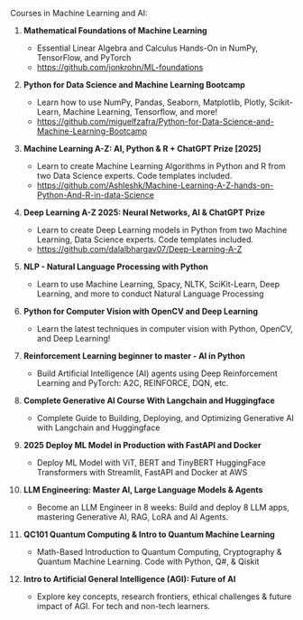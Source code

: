 Courses in Machine Learning and AI:

1. **Mathematical Foundations of Machine Learning**
   - Essential Linear Algebra and Calculus Hands-On in NumPy, TensorFlow, and PyTorch
   - https://github.com/jonkrohn/ML-foundations
   
2. **Python for Data Science and Machine Learning Bootcamp**
   - Learn how to use NumPy, Pandas, Seaborn, Matplotlib, Plotly, Scikit-Learn, Machine Learning, Tensorflow, and more!
   - https://github.com/miguelfzafra/Python-for-Data-Science-and-Machine-Learning-Bootcamp
   
3. **Machine Learning A-Z: AI, Python & R + ChatGPT Prize [2025]**
   - Learn to create Machine Learning Algorithms in Python and R from two Data Science experts. Code templates included.
   - https://github.com/Ashleshk/Machine-Learning-A-Z-hands-on-Python-And-R-in-data-Science
   
4. **Deep Learning A-Z 2025: Neural Networks, AI & ChatGPT Prize**
   - Learn to create Deep Learning models in Python from two Machine Learning, Data Science experts. Code templates included.
   - https://github.com/dalalbhargav07/Deep-Learning-A-Z

5. **NLP - Natural Language Processing with Python**
   - Learn to use Machine Learning, Spacy, NLTK, SciKit-Learn, Deep Learning, and more to conduct Natural Language Processing

6. **Python for Computer Vision with OpenCV and Deep Learning**
   - Learn the latest techniques in computer vision with Python, OpenCV, and Deep Learning!

7. **Reinforcement Learning beginner to master - AI in Python**
   - Build Artificial Intelligence (AI) agents using Deep Reinforcement Learning and PyTorch: A2C, REINFORCE, DQN, etc.

8. **Complete Generative AI Course With Langchain and Huggingface**
   - Complete Guide to Building, Deploying, and Optimizing Generative AI with Langchain and Huggingface

9. **2025 Deploy ML Model in Production with FastAPI and Docker**
   - Deploy ML Model with ViT, BERT and TinyBERT HuggingFace Transformers with Streamlit, FastAPI and Docker at AWS

10. **LLM Engineering: Master AI, Large Language Models & Agents**
    - Become an LLM Engineer in 8 weeks: Build and deploy 8 LLM apps, mastering Generative AI, RAG, LoRA and AI Agents.

11. **QC101 Quantum Computing & Intro to Quantum Machine Learning**
    - Math-Based Introduction to Quantum Computing, Cryptography & Quantum Machine Learning. Code with Python, Q#, & Qiskit

12. **Intro to Artificial General Intelligence (AGI): Future of AI**
    - Explore key concepts, research frontiers, ethical challenges & future impact of AGI. For tech and non-tech learners.
